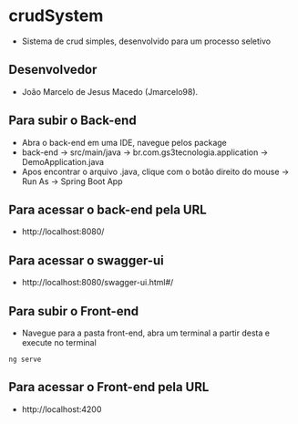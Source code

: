 # crudSystem
* Sistema de crud simples, desenvolvido para um processo seletivo

## Desenvolvedor
* João Marcelo de Jesus Macedo (Jmarcelo98).

## Para subir o Back-end
* Abra o back-end em uma IDE, navegue pelos package
* back-end -> src/main/java -> br.com.gs3tecnologia.application -> DemoApplication.java
* Apos encontrar o arquivo .java, clique com o botão direito do mouse -> Run As -> Spring Boot App

## Para acessar o back-end pela URL
* http://localhost:8080/

## Para acessar o swagger-ui
* http://localhost:8080/swagger-ui.html#/

## Para subir o Front-end
* Navegue para a pasta front-end, abra um terminal a partir desta e execute no terminal
```shell
ng serve
```

## Para acessar o Front-end pela URL
* http://localhost:4200
